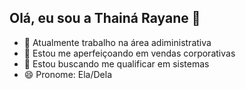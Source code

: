 ## Olá, eu sou a Thainá Rayane 👋

- 🔭 Atualmente trabalho na área adiministrativa 
- 🌱 Estou me aperfeiçoando em vendas corporativas
- 👯 Estou buscando me qualificar em sistemas
- 😄 Pronome: Ela/Dela

